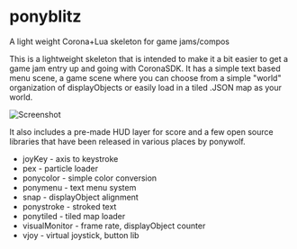# ponyblitz
A light weight Corona+Lua skeleton for game jams/compos

This is a lightweight skeleton that is intended to make it a bit easier to get a game jam entry up and going with CoronaSDK. It has a simple text based menu scene, a game scene where you can choose from a simple "world" organization of displayObjects or easily load in a tiled .JSON map as your world.

![Screenshot](http://i.imgur.com/leBoVNv.gif)

It also includes a pre-made HUD layer for score and a few open source libraries that have been released in various places by ponywolf.

* joyKey - axis to keystroke
* pex - particle loader
* ponycolor - simple color conversion
* ponymenu - text menu system
* snap - displayObject alignment
* ponystroke - stroked text
* ponytiled - tiled map loader
* visualMonitor - frame rate, displayObject counter
* vjoy - virtual joystick, button lib
